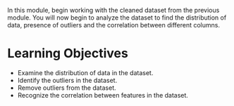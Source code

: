 In this module, begin working with the cleaned dataset from the previous module. You will now begin to analyze the dataset to find the distribution of data, presence of outliers and the correlation between different columns.
# Learning Objectives
- Examine the distribution of data in the dataset.
- Identify the outliers in the dataset.
- Remove outliers from the dataset.
- Recognize the correlation between features in the dataset.
